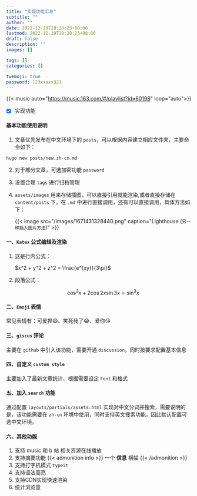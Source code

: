 ```yaml
---
title: "实现功能汇总"
subtitle: ""
author: ""
date: 2022-12-19T18:28:23+08:00
lastmod: 2022-12-19T18:28:23+08:00
draft: false
description: ""
images: []

tags: []
categories: []

twemoji: true
password: 123xxaxx321
---
```

{{< music auto="https://music.163.com/#/playlist?id=60198" loop="auto">}}

* [X] 实现功能

#### **基本功能使用说明**

1. 文章优先发布在中文环境下的 `posts`，可以根据内容建立相应文件夹，主要命令如下：

```markdown
hugo new posts/new.zh-cn.md
```

2. 对于部分文章，可选加密功能 `password`
3. 设置合理 `tags` 进行归档管理
4. `assets/images` 用来存储插图，可以直接引用就能渲染,或者直接存储在 `content/posts` 下，在 `.md` 中进行直接调用，还有可以直接调用，具体方法如下：

   {{< image src="/images/1671431328440.png" caption="Lighthouse (`另一种插入图片方法`)" >}}

#### 一、`Katex` 公式编辑及渲染

1. 这是行内公式：

   $x^2 + y^2 + z^2 = \frac{e^{xy}}{3\pi}$
2. 段落公式：

   $$
   \cos^3x + 2\cos2x\sin3x = \sin^3x
   $$

#### 二、`Emoji` 表情

常见表情有：可爱捏😄、笑死我了😂、爱你😘

#### 三、`giscus` 评论

主要在 `github` 中引入该功能，需要开通 `discussion`，同时按要求配置基本信息

#### 四、自定义 `custom style`

主要加入了最新文章统计、根据需要设定 `Font` 和格式

#### 五、加入 `search` 功能

通过配置 `layouts/partials/assets.html` 实现对中文分词并搜索，需要说明的是，该功能需要在 `zh-cn` 环境中使用，同时支持英文搜索功能。因此默认配置可选中文环境。

#### 六、其他功能

1. 支持 music 和 b 站 相关资源在线播放
2. 支持摘要功能
   {{< admonition info >}}
   一个 **信息** 横幅
   {{< /admonition >}}
3. 支持打字机模式 `typeit`
4. 支持语法高亮
5. 支持CDN实现快速渲染
6. 统计浏览量
